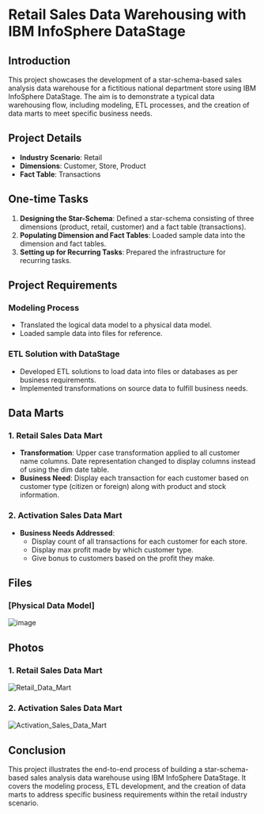 # Retail Sales Data Warehousing with IBM InfoSphere DataStage

## Introduction
This project showcases the development of a star-schema-based sales analysis data warehouse for a fictitious national department store using IBM InfoSphere DataStage. The aim is to demonstrate a typical data warehousing flow, including modeling, ETL processes, and the creation of data marts to meet specific business needs.

## Project Details
- **Industry Scenario**: Retail
- **Dimensions**: Customer, Store, Product
- **Fact Table**: Transactions

## One-time Tasks 
1. **Designing the Star-Schema**: Defined a star-schema consisting of three dimensions (product, retail, customer) and a fact table (transactions).
2. **Populating Dimension and Fact Tables**: Loaded sample data into the dimension and fact tables.
3. **Setting up for Recurring Tasks**: Prepared the infrastructure for recurring tasks.

## Project Requirements
### Modeling Process
- Translated the logical data model to a physical data model.
- Loaded sample data into files for reference.

### ETL Solution with DataStage
- Developed ETL solutions to load data into files or databases as per business requirements.
- Implemented transformations on source data to fulfill business needs.

## Data Marts
### 1. Retail Sales Data Mart
- **Transformation**: Upper case transformation applied to all customer name columns. Date representation changed to display columns instead of using the dim date table.
- **Business Need**: Display each transaction for each customer based on customer type (citizen or foreign) along with product and stock information.

### 2. Activation Sales Data Mart
- **Business Needs Addressed**:
  - Display count of all transactions for each customer for each store.
  - Display max profit made by which customer type.
  - Give bonus to customers based on the profit they make.

## Files
### [Physical Data Model]
![image](https://github.com/ahmedhattem11/ETL-Data-Stage/assets/87239054/cea5819d-936d-4e03-95f1-05c9f99fda79)

## Photos 
### 1. Retail Sales Data Mart
![Retail_Data_Mart](https://github.com/ahmedhattem11/ETL-Data-Stage/assets/87239054/6b5e650d-dea5-4e1f-9704-10b850914b03)

### 2. Activation Sales Data Mart
![Activation_Sales_Data_Mart](https://github.com/ahmedhattem11/ETL-Data-Stage/assets/87239054/9c942574-058e-40fa-a3f4-2ee3065746e4)

## Conclusion
This project illustrates the end-to-end process of building a star-schema-based sales analysis data warehouse using IBM InfoSphere DataStage. It covers the modeling process, ETL development, and the creation of data marts to address specific business requirements within the retail industry scenario.
